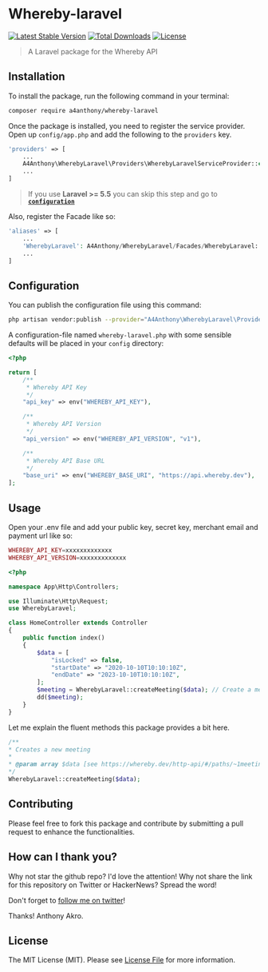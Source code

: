 # Whereby-laravel

[![Latest Stable Version](http://poser.pugx.org/a4anthony/whereby-laravel/v)](https://packagist.org/packages/a4anthony/whereby-laravel)
[![Total Downloads](https://poser.pugx.org/a4anthony/whereby-laravel/downloads)](https://packagist.org/packages/a4anthony/whereby-laravel)
[![License](https://poser.pugx.org/a4anthony/whereby-laravel/license)](https://packagist.org/packages/a4anthony/whereby-laravel)


> A Laravel package for the Whereby API

## Installation

To install the package, run the following command in your terminal:

```bash
composer require a4anthony/whereby-laravel
```

Once the package is installed, you need to register the service provider. Open up `config/app.php` and add the following to the `providers` key.

```php
'providers' => [
    ...
    A4Anthony\WherebyLaravel\Providers\WherebyLaravelServiceProvider::class,
    ...
]
```

> If you use **Laravel >= 5.5** you can skip this step and go to [**`configuration`**](https://github.com/a4anthony/whereby-laravel#configuration)

Also, register the Facade like so:

```php
'aliases' => [
    ...
    'WherebyLaravel': A4Anthony/WherebyLaravel/Facades/WherebyLaravel::class
    ...
]
```


## Configuration

You can publish the configuration file using this command:

```bash
php artisan vendor:publish --provider="A4Anthony\WherebyLaravel\Providers\WherebyLaravelServiceProvider"
```

A configuration-file named `whereby-laravel.php` with some sensible defaults will be placed in your `config` directory:

```php
<?php

return [
    /**
     * Whereby API Key
     */
    "api_key" => env("WHEREBY_API_KEY"),

    /**
     * Whereby API Version
     */
    "api_version" => env("WHEREBY_API_VERSION", "v1"),

    /**
     * Whereby API Base URL
     */
    "base_uri" => env("WHEREBY_BASE_URI", "https://api.whereby.dev"),
];
```

## Usage

Open your .env file and add your public key, secret key, merchant email and payment url like so:

```php
WHEREBY_API_KEY=xxxxxxxxxxxxx
WHEREBY_API_VERSION=xxxxxxxxxxxxx
```

```php
<?php

namespace App\Http\Controllers;

use Illuminate\Http\Request;
use WherebyLaravel;

class HomeController extends Controller
{
    public function index()
    {
        $data = [
            "isLocked" => false,
            "startDate" => "2020-10-10T10:10:10Z",
            "endDate" => "2023-10-10T10:10:10Z",
        ];
        $meeting = WherebyLaravel::createMeeting($data); // Create a meeting
        dd($meeting);
    }
}
```

Let me explain the fluent methods this package provides a bit here.


```php
/**
* Creates a new meeting
* 
* @param array $data [see https://whereby.dev/http-api/#/paths/~1meetings/post]
*/
WherebyLaravel::createMeeting($data);
```

## Contributing

Please feel free to fork this package and contribute by submitting a pull request to enhance the functionalities.

## How can I thank you?

Why not star the github repo? I'd love the attention! Why not share the link for this repository on Twitter or HackerNews? Spread the word!

Don't forget to [follow me on twitter](https://twitter.com/a4anthony_)!

Thanks!
Anthony Akro.

## License

The MIT License (MIT). Please see [License File](LICENSE.md) for more information.
